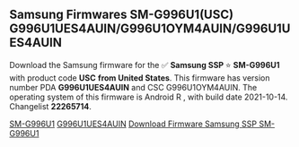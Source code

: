 <h2>Samsung Firmwares SM-G996U1(USC) G996U1UES4AUIN/G996U1OYM4AUIN/G996U1UES4AUIN</h2>
Download the Samsung firmware for the ✅ <strong>Samsung SSP </strong> ⭐ <strong>SM-G996U1</strong> with product code <strong>USC</strong> <strong> from United States</strong>. This firmware has version number PDA <strong>G996U1UES4AUIN</strong> and CSC G996U1OYM4AUIN. The operating system of this firmware is Android R , with build date 2021-10-14. Changelist <strong>22265714</strong>.


[SM-G996U1](https://samfirm.shop/samsung/model/SM-G996U1)
[G996U1UES4AUIN](https://samfirm.shop/samsung/pda/G996U1UES4AUIN)
[Download Firmware Samsung SSP SM-G996U1](https://samfirm.shop/samsung/firmware/465122)

